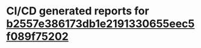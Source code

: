 # CI/CD generated reports for [b2557e386173db1e2191330655eec5f089f75202](https://github.com/hydephp/develop/commit/b2557e386173db1e2191330655eec5f089f75202)
